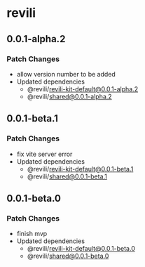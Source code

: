 # revili

## 0.0.1-alpha.2

### Patch Changes

- allow version number to be added
- Updated dependencies
  - @revili/revili-kit-default@0.0.1-alpha.2
  - @revili/shared@0.0.1-alpha.2

## 0.0.1-beta.1

### Patch Changes

- fix vite server error
- Updated dependencies
  - @revili/revili-kit-default@0.0.1-beta.1
  - @revili/shared@0.0.1-beta.1

## 0.0.1-beta.0

### Patch Changes

- finish mvp
- Updated dependencies
  - @revili/revili-kit-default@0.0.1-beta.0
  - @revili/shared@0.0.1-beta.0
